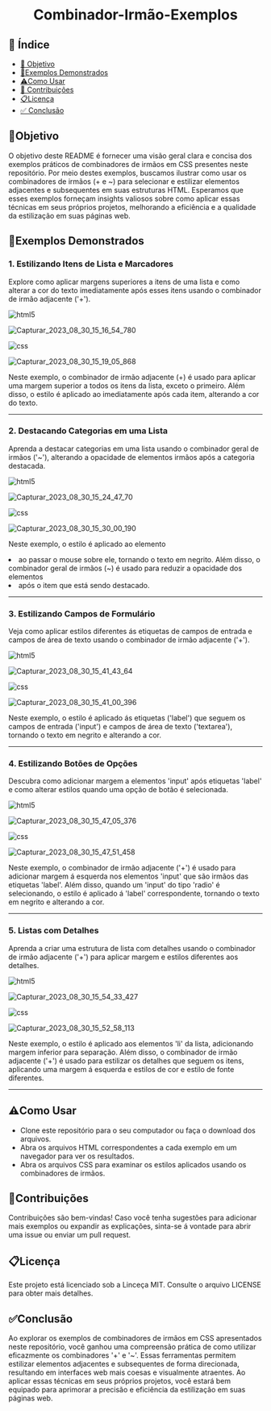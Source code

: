 <h1 align="center"> Combinador-Irmão-Exemplos </h1>

## 🔗 Índice
* [🎯 Objetivo](#-objetivo)
* [📝Exemplos Demonstrados](#-Exemplos-Demonstrados)
* [⚠️Como Usar](#-Como-Usar)
* [📍 Contribuições](#-Contribuições)
* [📋Licença](#-Licença)
* [✅ Conclusão](#-conclusão)





## 🎯Objetivo
O objetivo deste README é fornecer uma visão geral clara e concisa dos exemplos práticos de combinadores de irmãos em CSS presentes neste repositório. Por meio destes exemplos, buscamos ilustrar como usar os combinadores de irmãos (+ e ~) para selecionar e estilizar elementos adjacentes e subsequentes em suas estruturas HTML. Esperamos que esses exemplos forneçam insights valiosos sobre como aplicar essas técnicas em seus próprios projetos, melhorando a eficiência e a qualidade da estilização em suas páginas web.






## 📝Exemplos Demonstrados

### 1. Estilizando Itens de Lista e Marcadores
Explore como aplicar margens superiores a itens de uma lista e como alterar a cor do texto imediatamente após esses itens usando o combinador de irmão adjacente ('+').

 <img align="center" alt="html5" src="https://img.shields.io/badge/HTML5-E34F26?style=for-the-badge&logo=html5&logoColor=white" />

![Capturar_2023_08_30_15_16_54_780](https://github.com/andersoncode55/Combinador-Irmao-exemplos./assets/61977421/1be1b82c-c223-477f-b0ee-3cfd25bc9ca1)

<img align="center" alt="css" src="https://img.shields.io/badge/CSS3-1572B6?style=for-the-badge&logo=css3&logoColor=white" />

![Capturar_2023_08_30_15_19_05_868](https://github.com/andersoncode55/Combinador-Irmao-exemplos./assets/61977421/6471e168-e348-4f6b-8383-426ee33a9fab)



Neste exemplo, o combinador de irmão adjacente (+) é usado para aplicar uma margem superior a todos os itens da lista, exceto o primeiro. Além disso, o estilo é aplicado ao <span> imediatamente após cada item, alterando a cor do texto.

<hr>










### 2. Destacando Categorias em uma Lista
Aprenda a destacar categorias em uma lista usando o combinador geral de irmãos ('~'), alterando a opacidade de elementos irmãos após a categoria destacada.



<img align="center" alt="html5" src="https://img.shields.io/badge/HTML5-E34F26?style=for-the-badge&logo=html5&logoColor=white" />


![Capturar_2023_08_30_15_24_47_70](https://github.com/andersoncode55/Combinador-Irmao-exemplos./assets/61977421/0498d4ee-e8b0-4ed9-90bf-bf1548239062)


<img align="center" alt="css" src="https://img.shields.io/badge/CSS3-1572B6?style=for-the-badge&logo=css3&logoColor=white" />



![Capturar_2023_08_30_15_30_00_190](https://github.com/andersoncode55/Combinador-Irmao-exemplos./assets/61977421/3411bda4-6d7e-4ed1-988d-1e4c88d4531d)

Neste exemplo, o estilo é aplicado ao elemento <li> ao passar o mouse sobre ele, tornando o texto em negrito. Além disso, o combinador geral de irmãos (~) é usado para reduzir a opacidade dos elementos <li> após o item que está sendo destacado.

<hr>




### 3. Estilizando Campos de Formulário
Veja como aplicar estilos diferentes ás etiquetas de campos de entrada e campos de área de texto usando o combinador de irmão adjacente ('+').




<img align="center" alt="html5" src="https://img.shields.io/badge/HTML5-E34F26?style=for-the-badge&logo=html5&logoColor=white" />

![Capturar_2023_08_30_15_41_43_64](https://github.com/andersoncode55/Combinador-Irmao-exemplos./assets/61977421/06685e5b-0c04-415b-92bf-bb2bbfd1c178)





<img align="center" alt="css" src="https://img.shields.io/badge/CSS3-1572B6?style=for-the-badge&logo=css3&logoColor=white" />

![Capturar_2023_08_30_15_41_00_396](https://github.com/andersoncode55/Combinador-Irmao-exemplos./assets/61977421/49f42bce-d64d-4be8-b59b-6d20aa68c29f)

Neste exemplo, o estilo é aplicado ás etiquetas ('label') que seguem os campos de entrada ('input') e campos de área de texto ('textarea'), tornando o texto em negrito e alterando a cor.
<hr>





### 4. Estilizando Botões de Opções
Descubra como adicionar margem a elementos 'input' após etiquetas 'label' e como alterar estilos quando uma opção de botão é selecionada.


<img align="center" alt="html5" src="https://img.shields.io/badge/HTML5-E34F26?style=for-the-badge&logo=html5&logoColor=white" />

![Capturar_2023_08_30_15_47_05_376](https://github.com/andersoncode55/Combinador-Irmao-exemplos./assets/61977421/4e05bc91-36e0-47ce-8eca-bd72f2b2744c)


<img align="center" alt="css" src="https://img.shields.io/badge/CSS3-1572B6?style=for-the-badge&logo=css3&logoColor=white" />

![Capturar_2023_08_30_15_47_51_458](https://github.com/andersoncode55/Combinador-Irmao-exemplos./assets/61977421/a96d78b6-b52d-46f9-ac86-21d93237c2db)

Neste exemplo, o combinador de irmão adjacente ('+') é usado para adicionar margem á esquerda nos elementos 'input' que são irmãos das etiquetas 'label'. Além disso, quando um 'input' do tipo 'radio' é selecionando, o estilo é aplicado á 'label' correspondente, tornando o texto em negrito e alterando a cor.
<hr>

### 5. Listas com Detalhes
Aprenda a criar uma estrutura de lista com detalhes usando o combinador de irmão adjacente ('+') para aplicar margem e estilos diferentes aos detalhes.


<img align="center" alt="html5" src="https://img.shields.io/badge/HTML5-E34F26?style=for-the-badge&logo=html5&logoColor=white" />

![Capturar_2023_08_30_15_54_33_427](https://github.com/andersoncode55/Combinador-Irmao-exemplos./assets/61977421/7c4aef50-0c40-44b2-96b7-4f109178a108)





<img align="center" alt="css" src="https://img.shields.io/badge/CSS3-1572B6?style=for-the-badge&logo=css3&logoColor=white" />

![Capturar_2023_08_30_15_52_58_113](https://github.com/andersoncode55/Combinador-Irmao-exemplos./assets/61977421/13825adb-8532-448f-9af1-217bd20047b9)

Neste exemplo, o estilo é aplicado aos elementos 'li' da lista, adicionando margem inferior para separação. Além disso, o combinador de irmão adjacente ('+') é usado para estilizar os detalhes que seguem os itens, aplicando uma margem á esquerda e estilos de cor e estilo de fonte diferentes.
<hr>


## ⚠️Como Usar
<ul>
  <li>Clone este repositório para o seu computador ou faça o download dos arquivos.</li>
  <li>Abra os arquivos HTML correspondentes a cada exemplo em um navegador para ver os resultados.</li>
  <li>Abra os arquivos CSS para examinar os estilos aplicados usando os combinadores de irmãos.</li>
</ul>



## 📍Contribuições
Contribuições são bem-vindas! Caso você tenha sugestões para adicionar mais exemplos ou expandir as explicações, sinta-se á vontade para abrir uma issue ou enviar um pull request.


## 📋Licença
Este projeto está licenciado sob a Linceça MIT. Consulte o arquivo LICENSE para obter mais detalhes.


## ✅Conclusão
Ao explorar os exemplos de combinadores de irmãos em CSS apresentados neste repositório, você ganhou uma compreensão prática de como utilizar eficazmente os combinadores '+' e '~'. Essas ferramentas permitem estilizar elementos adjacentes e subsequentes de forma direcionada, resultando em interfaces web mais coesas e visualmente atraentes. Ao aplicar essas técnicas em seus próprios projetos, você estará bem equipado para aprimorar a precisão e eficiência da estilização em suas páginas web. 
